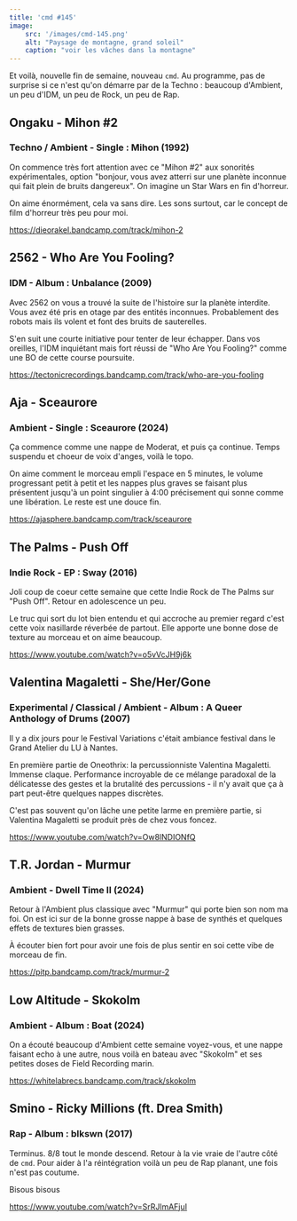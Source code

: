 ```yaml
---
title: 'cmd #145'
image:  
    src: '/images/cmd-145.png'
    alt: "Paysage de montagne, grand soleil" 
    caption: "voir les vâches dans la montagne"
---
```

Et voilà, nouvelle fin de semaine, nouveau `cmd`. Au programme, pas de surprise si ce n'est qu'on démarre par de la Techno : beaucoup d'Ambient, un peu d'IDM, un peu de Rock, un peu de Rap.

## Ongaku - Mihon #2 
### Techno / Ambient - Single : Mihon (1992)

On commence très fort attention avec ce "Mihon #2" aux sonorités expérimentales, option "bonjour, vous avez atterri sur une planète inconnue qui fait plein de bruits dangereux". On imagine un Star Wars en fin d'horreur.

On aime énormément, cela va sans dire. Les sons surtout, car le concept de film d'horreur très peu pour moi.

https://dieorakel.bandcamp.com/track/mihon-2

## 2562 - Who Are You Fooling? 
### IDM - Album : Unbalance (2009)

Avec 2562 on vous a trouvé la suite de l'histoire sur la planète interdite. Vous avez été pris en otage par des entités inconnues. Probablement des robots mais ils volent et font des bruits de sauterelles.

S'en suit une courte initiative pour tenter de leur échapper. Dans vos oreilles, l'IDM inquiétant mais fort réussi de "Who Are You Fooling?" comme une BO de cette course poursuite.

https://tectonicrecordings.bandcamp.com/track/who-are-you-fooling

## Aja - Sceaurore 
### Ambient - Single : Sceaurore (2024)

Ça commence comme une nappe de Moderat, et puis ça continue. Temps suspendu et choeur de voix d'anges, voilà le topo.

On aime comment le morceau empli l'espace en 5 minutes, le volume progressant petit à petit et les nappes plus graves se faisant plus présentent jusqu'à un point singulier à 4:00 précisement qui sonne comme une libération. Le reste est une douce fin.

https://ajasphere.bandcamp.com/track/sceaurore

## The Palms - Push Off 
### Indie Rock - EP : Sway (2016)

Joli coup de coeur cette semaine que cette Indie Rock de The Palms sur "Push Off". Retour en adolescence un peu.

Le truc qui sort du lot bien entendu et qui accroche au premier regard c'est cette voix nasillarde réverbée de partout. Elle apporte une bonne dose de texture au morceau et on aime beaucoup.

https://www.youtube.com/watch?v=o5vVcJH9j6k

## Valentina Magaletti - She/Her/Gone 
### Experimental / Classical / Ambient - Album : A Queer Anthology of Drums (2007)

Il y a dix jours pour le Festival Variations c'était ambiance festival dans le Grand Atelier du LU à Nantes.

En première partie de Oneothrix: la percussionniste Valentina Magaletti. Immense claque. Performance incroyable de ce mélange paradoxal de la délicatesse des gestes et la brutalité des percussions - il n'y avait que ça à part peut-être quelques nappes discrètes.

C'est pas souvent qu'on lâche une petite larme en première partie, si Valentina Magaletti se produit près de chez vous foncez.

https://www.youtube.com/watch?v=Ow8lNDIONfQ

## T.R. Jordan - Murmur 
### Ambient - Dwell Time II (2024)

Retour à l'Ambient plus classique avec "Murmur" qui porte bien son nom ma foi. On est ici sur de la bonne grosse nappe à base de synthés et quelques effets de textures bien grasses. 

À écouter bien fort pour avoir une fois de plus sentir en soi cette vibe de morceau de fin.

https://pitp.bandcamp.com/track/murmur-2

## Low Altitude - Skokolm 
### Ambient - Album : Boat (2024)

On a écouté beaucoup d'Ambient cette semaine voyez-vous, et une nappe faisant echo à une autre, nous voilà en bateau avec "Skokolm" et ses petites doses de Field Recording marin.

https://whitelabrecs.bandcamp.com/track/skokolm

## Smino - Ricky Millions (ft. Drea Smith) 
### Rap - Album : blkswn (2017)

Terminus. 8/8 tout le monde descend. Retour à la vie vraie de l'autre côté de `cmd`. Pour aider à l'a réintégration voilà un peu de Rap planant, une fois n'est pas coutume.

Bisous bisous

https://www.youtube.com/watch?v=SrRJlmAFjuI
